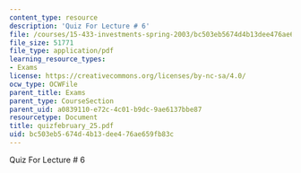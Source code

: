 ```yaml
---
content_type: resource
description: 'Quiz For Lecture # 6'
file: /courses/15-433-investments-spring-2003/bc503eb5674d4b13dee476ae659fb83c_quizfebruary_25.pdf
file_size: 51771
file_type: application/pdf
learning_resource_types:
- Exams
license: https://creativecommons.org/licenses/by-nc-sa/4.0/
ocw_type: OCWFile
parent_title: Exams
parent_type: CourseSection
parent_uid: a0839110-e72c-4c01-b9dc-9ae6137bbe87
resourcetype: Document
title: quizfebruary_25.pdf
uid: bc503eb5-674d-4b13-dee4-76ae659fb83c
---
```

Quiz For Lecture # 6